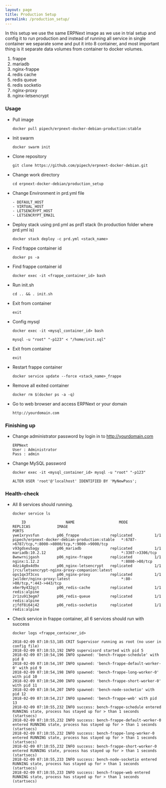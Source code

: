 ```yaml
---
layout: page
title: Production Setup
permalink: /production_setup/
---
```


In this setup we use the same ERPNext image as we use in trial setup
and config it to run production
and instead of running all service in single container we separate some and put it into 8 container,
and most important thing is it separate data volumes from container to docker volumes.

1. frappe
2. mariadb
3. nginx-frappe
4. redis cache
5. redis queue
6. redis socketio
7. nginx-proxy
8. nginx-letsencrypt

### Usage

* Pull image

    `docker pull pipech/erpnext-docker-debian-production:stable`

* Init swarm

    `docker swarm init`

* Clone repository

    `git clone https://github.com/pipech/erpnext-docker-debian.git`

* Change work directory

    `cd erpnext-docker-debian/production_setup`

* Change Environment in prd.yml file

    ```
    - DEFAULT_HOST
    - VIRTUAL_HOST
    - LETSENCRYPT_HOST
    - LETSENCRYPT_EMAIL
    ```

* Deploy stack using prd.yml as prd1 stack (In production folder where prd.yml is)

    `docker stack deploy -c prd.yml <stack_name>`

* Find frappe container id

    `docker ps -a`

* Find frappe container id

    `docker exec -it <frappe_container_id> bash`

* Run init.sh

    `cd .. && . init.sh`

* Exit from container

    `exit`

* Config mysql

    `docker exec -it <mysql_container_id> bash`

    `mysql -u "root" "-p123" < "/home/init.sql"`

* Exit from container

    `exit`

* Restart frappe container

    `docker service update --force <stack_name>_frappe`

* Remove all exited container

    `docker rm $(docker ps -a -q)`

* Go to web browser and access ERPNext or your domain

    `http://yourdomain.com`

### Finishing up

* Change administrator password by login in to http://yourdomain.com

    ```
    ERPNext
    User : Administrator
    Pass : admin
    ```

* Change MySQL password

    `docker exec -it <mysql_container_id> mysql -u "root" "-p123"`
    
    `ALTER USER 'root'@'localhost' IDENTIFIED BY 'MyNewPass';`

### Health-check

* All 8 services should running.

    `docker service ls`
    ```
        ID                  NAME                    MODE                REPLICAS            IMAGE                                            PORTS
    ywe1xryvsfun        p06_frappe              replicated          1/1                 pipech/erpnext-docker-debian-production:stable   *:6787->6787/tcp,*:8000->8000/tcp,*:9000->9000/tcp
    v93gdseu5agy        p06_mariadb             replicated          1/1                 mariadb:10.2.12                                  *:3307->3306/tcp
    8wnwrnijgash        p06_nginx-frappe        replicated          1/1                 nginx:1.12.2                                     *:8080->80/tcp
    4dzi4g0x4d9x        p06_nginx-letsencrypt   replicated          1/1                 jrcs/letsencrypt-nginx-proxy-companion:latest
    ops1qx3f3cxs        p06_nginx-proxy         replicated          1/1                 jwilder/nginx-proxy:latest                       *:80->80/tcp,*:443->443/tcp
    x6er9y432gjt        p06_redis-cache         replicated          1/1                 redis:alpine
    2r1zu913egm7        p06_redis-queue         replicated          1/1                 redis:alpine
    zjfdf8i64j42        p06_redis-socketio      replicated          1/1                 redis:alpine
    ```

* Check service in frappe container, all 6 services should run with success

    `docker logs <frappe_container_id>`

    ```
    2018-02-09 07:10:53,185 CRIT Supervisor running as root (no user in config file)
    2018-02-09 07:10:53,192 INFO supervisord started with pid 5
    2018-02-09 07:10:54,196 INFO spawned: 'bench-frappe-schedule' with pid 8
    2018-02-09 07:10:54,197 INFO spawned: 'bench-frappe-default-worker-0' with pid 9
    2018-02-09 07:10:54,198 INFO spawned: 'bench-frappe-long-worker-0' with pid 10
    2018-02-09 07:10:54,200 INFO spawned: 'bench-frappe-short-worker-0' with pid 11
    2018-02-09 07:10:54,207 INFO spawned: 'bench-node-socketio' with pid 12
    2018-02-09 07:10:54,217 INFO spawned: 'bench-frappe-web' with pid 13
    2018-02-09 07:10:55,232 INFO success: bench-frappe-schedule entered RUNNING state, process has stayed up for > than 1 seconds (startsecs)
    2018-02-09 07:10:55,232 INFO success: bench-frappe-default-worker-0 entered RUNNING state, process has stayed up for > than 1 seconds (startsecs)
    2018-02-09 07:10:55,232 INFO success: bench-frappe-long-worker-0 entered RUNNING state, process has stayed up for > than 1 seconds (startsecs)
    2018-02-09 07:10:55,232 INFO success: bench-frappe-short-worker-0 entered RUNNING state, process has stayed up for > than 1 seconds (startsecs)
    2018-02-09 07:10:55,233 INFO success: bench-node-socketio entered RUNNING state, process has stayed up for > than 1 seconds (startsecs)
    2018-02-09 07:10:55,233 INFO success: bench-frappe-web entered RUNNING state, process has stayed up for > than 1 seconds (startsecs)
    ```
